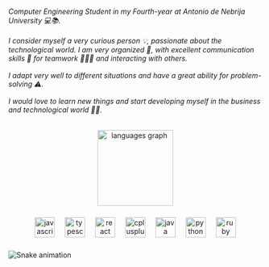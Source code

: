 <h6 align="left">Computer Engineering Student in my Fourth-year at Antonio de Nebrija University 💻📚.<br><br>I consider myself a very curious person 💡, passionate about the technological world. I am very organized 📖, with excellent communication skills 📢 for teamwork 🙋🏻‍♂️ and interacting with others.<br><br>I adapt very well to different situations and have a great ability for problem-solving ⚠️.<br><br>I would love to learn new things and start developing myself in the business and technological world 📡🏢.</h6>

###

<div align="center">
  <img src="https://github-readme-stats.vercel.app/api/top-langs?username=Jmunozc3&locale=en&hide_title=false&layout=compact&card_width=320&langs_count=5&theme=dracula&hide_border=false&order=2" height="150" alt="languages graph"  />
</div>

###

<div align="center">
  <img src="https://cdn.jsdelivr.net/gh/devicons/devicon/icons/javascript/javascript-original.svg" height="40" alt="javascript logo"  />
  <img width="12" />
  <img src="https://cdn.jsdelivr.net/gh/devicons/devicon/icons/typescript/typescript-original.svg" height="40" alt="typescript logo"  />
  <img width="12" />
  <img src="https://cdn.jsdelivr.net/gh/devicons/devicon/icons/react/react-original.svg" height="40" alt="react logo"  />
  <img width="12" />
  <img src="https://cdn.jsdelivr.net/gh/devicons/devicon/icons/cplusplus/cplusplus-original.svg" height="40" alt="cplusplus logo"  />
  <img width="12" />
  <img src="https://cdn.jsdelivr.net/gh/devicons/devicon/icons/java/java-original.svg" height="40" alt="java logo"  />
  <img width="12" />
  <img src="https://cdn.jsdelivr.net/gh/devicons/devicon/icons/python/python-original.svg" height="40" alt="python logo"  />
  <img width="12" />
  <img src="https://cdn.jsdelivr.net/gh/devicons/devicon/icons/ruby/ruby-original.svg" height="40" alt="ruby logo"  />
</div>

###

<img src="https://raw.githubusercontent.com/Jmunozc3/Jmunozc3/output/snake.svg" alt="Snake animation" />

###

